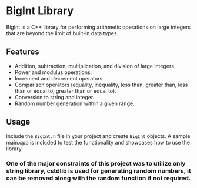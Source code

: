 # BigInt Library

BigInt is a C++ library for performing arithmetic operations on large integers that are beyond the limit of built-in data types.

## Features

- Addition, subtraction, multiplication, and division of large integers.
- Power and modulus operations.
- Increment and decrement operators.
- Comparison operators (equality, inequality, less than, greater than, less than or equal to, greater than or equal to).
- Conversion to string and integer.
- Random number generation within a given range.

## Usage

Include the `BigInt.h` file in your project and create `BigInt` objects. A sample main.cpp is included to test the functionality and showcases how to use the library.

### One of the major constraints of this project was to utilize only string library, cstdlib is used for generating random numbers, it can be removed along with the random function if not required.
